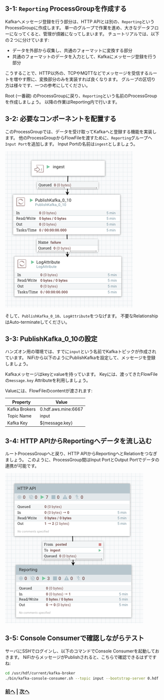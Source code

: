 ## 3-1: `Reporting` ProcessGroupを作成する

Kafkaへメッセージ登録を行う部分は、HTTP APIとは別の、`Reporting`というProcessGroupに作成します。
単一のグループで作業を進め、大きなデータフローになってくると、管理が煩雑になってしまいます。
チュートリアルでは、以下の２つに分けています:

- データを外部から収集し、共通のフォーマットに変換する部分
- 共通のフォーマットのデータを入力として、Kafkaにメッセージ登録を行う部分

こうすることで、HTTP以外の、TCPやMQTTなどでメッセージを受信するルートを増やす際に、変換部分のみを実装すれば良くなります。
グループの区切り方は様々です、一つの参考にしてください。

Root (一番親) のProcessGroupに戻り、`Reporting`という名前のProcessGroupを作成しましょう。
以降の作業はReporting内で行います。

## 3-2: 必要なコンポーネントを配置する

このProcessGroupでは、データを受け取ってKafkaへと登録する機能を実装します。
他のProcessGroupからFlowFileを渡すために、`Reporting`グループへ`Input Port`を追加します。
Input Portの名前は`ingest`としましょう。

![](https://github.com/ijokarumawak/hdf-tutorials-ja/blob/master/images/nifi/publish-kafka/flow.png)

そして、`PublishKafka_0_10`、`LogAttribute`をつなげます。
不要なRelationshipはAuto-terminateしてください。

## 3-3: PublishKafka_0_10の設定

ハンズオン用の環境では、すでに`input`という名前でKafkaトピックが作成されています。
NiFiから以下のようにPublishKafkaを設定して、メッセージを登録しましょう。

Kafkaメッセージはkeyとvalueを持っています。
Keyには、渡ってきたFlowFileの`message.key` Attributeを利用しましょう。

Valueには、FlowFileのcontentが渡されます:

| Property | Value |
|----------|-------|
| Kafka Brokers | 0.hdf.aws.mine:6667 |
| Topic Name | input |
| Kafka Key | ${message.key} |

## 3-4: HTTP APIからReportingへデータを流し込む

ルートProcessGroupへと戻り、HTTP APIからReportingへとRelationをつなぎましょう。
このように、ProcessGroup間はInput PortとOutput Portでデータの連携が可能です。

![](https://github.com/ijokarumawak/hdf-tutorials-ja/blob/master/images/nifi/publish-kafka/http-api-to-reporting.png)

## 3-5: Console Consumerで確認しながらテスト

サーバにSSHでログインし、以下のコマンドでConsole Consumerを起動しておきます。
NiFiからメッセージがPublishされると、こちらで確認できるはずですね:

```bash
cd /usr/hdf/current/kafka-broker
./bin/kafka-console-consumer.sh --topic input --bootstrap-server 0.hdf.aws.mine:6667 --new-consumer
```

### [前へ](https://github.com/ijokarumawak/hdf-tutorials-ja/wiki/HDF%E3%83%8F%E3%83%B3%E3%82%BA%E3%82%AA%E3%83%B3-2:-%E3%83%87%E3%83%BC%E3%82%BF%E3%81%AE%E5%A4%89%E6%8F%9B) | [次へ](https://github.com/ijokarumawak/hdf-tutorials-ja/wiki/HDF%E3%83%8F%E3%83%B3%E3%82%BA%E3%82%AA%E3%83%B3-4:-Storm%E3%81%A7%E3%83%AA%E3%82%A2%E3%83%AB%E3%82%BF%E3%82%A4%E3%83%A0%E5%88%86%E6%9E%90)